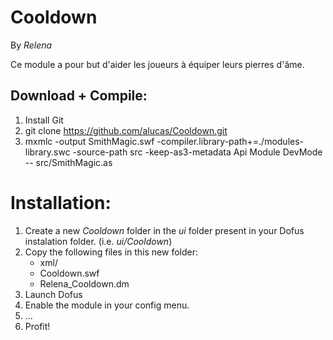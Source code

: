 Cooldown
=========

By *Relena* 

Ce module a pour but d'aider les joueurs à équiper leurs pierres d'âme.

Download + Compile:
-------------------

1. Install Git
2. git clone https://github.com/alucas/Cooldown.git
3. mxmlc -output SmithMagic.swf -compiler.library-path+=./modules-library.swc -source-path src -keep-as3-metadata Api Module DevMode -- src/SmithMagic.as

Installation:
=============

1. Create a new *Cooldown* folder in the *ui* folder present in your Dofus instalation folder. (i.e. *ui/Cooldown*)
2. Copy the following files in this new folder:
    * xml/
    * Cooldown.swf
    * Relena_Cooldown.dm
3. Launch Dofus
4. Enable the module in your config menu.
5. ...
6. Profit!
